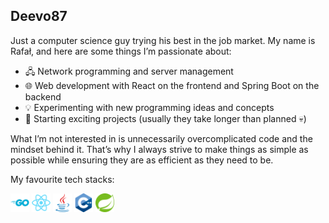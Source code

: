## Deevo87

Just a computer science guy trying his best in the job market. My name is Rafał, and here are some things I’m passionate about:
* 🖧 Network programming and server management
* 🌐 Web development with React on the frontend and Spring Boot on the backend
* 💡 Experimenting with new programming ideas and concepts
* 🚀 Starting exciting projects (usually they take longer than planned 💀)

What I’m not interested in is unnecessarily overcomplicated code and the mindset behind it. That’s why I always strive to make things as simple as possible while ensuring they are as efficient as they need to be.

My favourite tech stacks:

<img src="https://github.com/devicons/devicon/blob/master/icons/go/go-original-wordmark.svg" alt="Golang" width="30"> <img src="https://github.com/devicons/devicon/blob/master/icons/react/react-original.svg" alt="React" width="30">
<img src="https://github.com/devicons/devicon/blob/master/icons/java/java-original.svg" alt="Java" width="30">
<img src="https://github.com/devicons/devicon/blob/master/icons/cplusplus/cplusplus-original.svg" alt="C++" width="30">
<img src="https://github.com/devicons/devicon/blob/master/icons/spring/spring-original.svg" alt="Spring" width="30">

